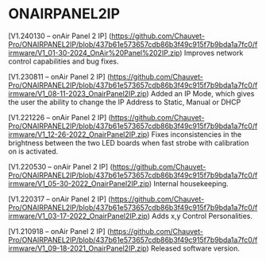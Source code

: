 # ONAIRPANEL2IP

[V1.240130 – onAir Panel 2 IP] (https://github.com/Chauvet-Pro/ONAIRPANEL2IP/blob/437b61e573657cdb86b3f49c915f7b9bda1a7fc0/firmware/V1_01-30-2024_OnAir%20Panel%202IP.zip)
Improves network control capabilities and bug fixes.

[V1.230811 – onAir Panel 2 IP] (https://github.com/Chauvet-Pro/ONAIRPANEL2IP/blob/437b61e573657cdb86b3f49c915f7b9bda1a7fc0/firmware/V1_08-11-2023_OnairPanel2IP.zip)
Added an IP Mode, which gives the user the ability to change the IP Address to Static, Manual or DHCP

[V1.221226 – onAir Panel 2 IP] (https://github.com/Chauvet-Pro/ONAIRPANEL2IP/blob/437b61e573657cdb86b3f49c915f7b9bda1a7fc0/firmware/V1_12-26-2022_OnairPanel2IP.zip)
Fixes inconsistencies in the brightness between the two LED boards when fast strobe with calibration on is activated.

[V1.220530 – onAir Panel 2 IP] (https://github.com/Chauvet-Pro/ONAIRPANEL2IP/blob/437b61e573657cdb86b3f49c915f7b9bda1a7fc0/firmware/V1_05-30-2022_OnairPanel2IP.zip)
Internal housekeeping.

[V1.220317 – onAir Panel 2 IP] (https://github.com/Chauvet-Pro/ONAIRPANEL2IP/blob/437b61e573657cdb86b3f49c915f7b9bda1a7fc0/firmware/V1_03-17-2022_OnairPanel2IP.zip)
Adds x,y Control Personalities.

[V1.210918 – onAir Panel 2 IP] (https://github.com/Chauvet-Pro/ONAIRPANEL2IP/blob/437b61e573657cdb86b3f49c915f7b9bda1a7fc0/firmware/V1_09-18-2021_OnairPanel2IP.zip)
Released software version.
